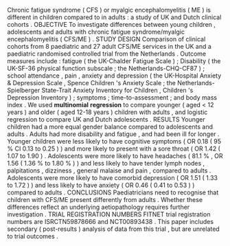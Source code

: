 Chronic fatigue syndrome ( CFS ) or myalgic encephalomyelitis ( ME ) is different in children compared to in adults : a study of UK and Dutch clinical cohorts . OBJECTIVE To investigate differences between young children , adolescents and adults with chronic fatigue syndrome/myalgic encephalomyelitis ( CFS/ME ) . STUDY DESIGN Comparison of clinical cohorts from 8 paediatric and 27 adult CFS/ME services in the UK and a paediatric randomised controlled trial from the Netherlands . Outcome measures include : fatigue ( the UK-Chalder Fatigue Scale ) ; Disability ( the UK-SF-36 physical function subscale ; the Netherlands-CHQ-CF87 ) ; school attendance , pain , anxiety and depression ( the UK-Hospital Anxiety & Depression Scale , Spence Children 's Anxiety Scale ; the Netherlands-Spielberger State-Trait Anxiety Inventory for Children , Children 's Depression Inventory ) ; symptoms ; time-to-assessment ; and body mass index . We used **multinomial** **regression** to compare younger ( aged < 12 years ) and older ( aged 12-18 years ) children with adults , and logistic regression to compare UK and Dutch adolescents . RESULTS Younger children had a more equal gender balance compared to adolescents and adults . Adults had more disability and fatigue , and had been ill for longer . Younger children were less likely to have cognitive symptoms ( OR 0.18 ( 95 % CI 0.13 to 0.25 ) ) and more likely to present with a sore throat ( OR 1.42 ( 1.07 to 1.90 ) . Adolescents were more likely to have headaches ( 81.1 % , OR 1.56 ( 1.36 % to 1.80 % ) ) and less likely to have tender lymph nodes , palpitations , dizziness , general malaise and pain , compared to adults . Adolescents were more likely to have comorbid depression ( OR 1.51 ( 1.33 to 1.72 ) ) and less likely to have anxiety ( OR 0.46 ( 0.41 to 0.53 ) ) compared to adults . CONCLUSIONS Paediatricians need to recognise that children with CFS/ME present differently from adults . Whether these differences reflect an underlying aetiopathology requires further investigation . TRIAL REGISTRATION NUMBERS FITNET trial registration numbers are ISRCTN59878666 and NCT00893438 . This paper includes secondary ( post-results ) analysis of data from this trial , but are unrelated to trial outcomes . 